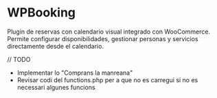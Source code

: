 # WPBooking
Plugin de reservas con calendario visual integrado con WooCommerce. Permite configurar disponibilidades, gestionar personas y servicios directamente desde el calendario.


// TODO
- Implementar lo "Comprans la manreana"
- Revisar codi del functions.php per a que no es carregui si no es necessari algunes funcions
